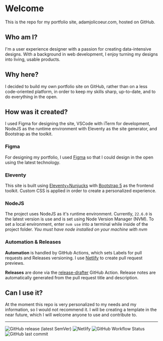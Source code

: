 # Welcome

This is the repo for my portfolio site, adamjolicoeur.com, hosted on GitHub.

## Who am I?

I'm a user experience designer with a passion for creating data-intensive designs. With a background in web development, I enjoy turning my designs into living, usable products.

## Why here?

I decided to build my own portfolio site on GitHub, rather than on a less code-oriented platform, in order to keep my skills sharp, up-to-date, and to do everything in the open.

## How was it created?

I used Figma for designing the site, VSCode with iTerm for development, NodeJS as the runtime environment with Eleventy as the site generator, and Bootstrap as the toolkit.

### Figma

For designing my portfolio, I used [Figma](https://www.figma.com) so that I could design in the open using the latest technology.

### Eleventy

This site is built using [Eleventy+Nunjucks](https://www.11ty.dev/docs/languages/nunjucks/) with [Bootstrap 5](https://getbootstrap.com) as the frontend toolkit. Custom CSS is applied in order to create a personalized experience.

### NodeJS

The project uses NodeJS as it's runtime environment. Currently, `22.6.0` is the latest version is use and is set using Node Version Manager (NVM). To set a local environment, enter `nvm use` into a terminal while inside of the project folder. _You must have node installed on your machine with nvm_

### Automation & Releases

**Automation** is handled by GitHub Actions, which sets Labels for pull requests and Releases versioning. I use [Netlify](https://www.netlify.com) to create pull request previews.

**Releases** are done via the [release-drafter](https://github.com/marketplace/actions/release-drafter) GitHub Action. Release notes are automatically generated from the pull request title and description.

## Can I use it?

At the moment this repo is very personalized to my needs and my information, so I would not recommend it. I will be creating a template in the near future, which I will welcome anyone to use and contribute to.

----

![GitHub release (latest SemVer)](https://img.shields.io/github/v/release/AdamJ/adamj.github.io?style=for-the-badge) ![Netlify](https://img.shields.io/netlify/89d7b30b-7d13-4c43-b362-4cc0b8bc5f4e?color=%2315847D&style=for-the-badge)
![GitHub Workflow Status](https://img.shields.io/github/workflow/status/AdamJ/adamj.github.io/Release%20Drafter?label=Release%20Drafter&style=for-the-badge) ![GitHub last commit](https://img.shields.io/github/last-commit/AdamJ/adamj.github.io?color=%2321476b&style=for-the-badge)
